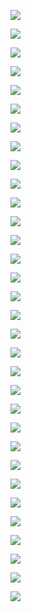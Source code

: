 ![](http://mmbiz.qpic.cn/mmbiz_jpg/0PNGfSjTUO39OkXP3NKMR90omTpmZN2ia3ZjAaZSaqiazv0PRK8rJVNEzmOesFuYia5EicCnvsqd9DgNGmKR9zn1Lg/640?wx_fmt=jpeg&wxfrom=5&wx_lazy=1)

![](http://mmbiz.qpic.cn/mmbiz_gif/0PNGfSjTUO39OkXP3NKMR90omTpmZN2ia192eG9LjpeOsaLhVaiafewHt47FJxaUBqPfHzhDEibEEicWVwHsiat65KA/0?wx_fmt=gif&wxfrom=5&wx_lazy=1)

![](http://mmbiz.qpic.cn/mmbiz_gif/0PNGfSjTUO39OkXP3NKMR90omTpmZN2iaUHvCickI2VLSkkRe0XicCU15XHK6dFqObXeJZGVYxtIz3F2IvB1LPicMg/0?wx_fmt=gif&wxfrom=5&wx_lazy=1)

![](http://mmbiz.qpic.cn/mmbiz_gif/0PNGfSjTUO39OkXP3NKMR90omTpmZN2iamnJr7RWKwicXOWGKhJUhLFnsQ1gzwhoGMcoFkbbmoX7ia7zJzfw4u0LA/0?wx_fmt=gif&wxfrom=5&wx_lazy=1)

![](http://mmbiz.qpic.cn/mmbiz_gif/0PNGfSjTUO39OkXP3NKMR90omTpmZN2iaHvJQOTeMGQycHrpsr7W9ZDPJhpCx0nJvu8W3JicXbQiccurhSoELoj8Q/0?wx_fmt=gif&wxfrom=5&wx_lazy=1)

![](http://mmbiz.qpic.cn/mmbiz_gif/0PNGfSjTUO39OkXP3NKMR90omTpmZN2ia3sM2HCOkNuoicDZblbmDwMibuicbAic8pg68YN5m38FicHBeSpKYpD7SNeQ/0?wx_fmt=gif&wxfrom=5&wx_lazy=1)

![](http://mmbiz.qpic.cn/mmbiz_gif/0PNGfSjTUO39OkXP3NKMR90omTpmZN2iaNgic0m7ticuH31W2JWJmMWD7d5Xgicrf4DvtYZqrdBBrIImuMuHW60vow/0?wx_fmt=gif&wxfrom=5&wx_lazy=1)

![](http://mmbiz.qpic.cn/mmbiz_gif/0PNGfSjTUO39OkXP3NKMR90omTpmZN2iawLJzGrSj8VtJXbnrvY2dNicuLP7uv5Nu07XiaZRd0FxkG4oHhkrnvJbQ/0?wx_fmt=gif&wxfrom=5&wx_lazy=1)

![](http://mmbiz.qpic.cn/mmbiz_gif/9OwLibM3EYarL7dA37fF1hhU95ApPEq7fPjGVN4m79Ziaib8Wete478aqUB3epQ7rNzG8XYRGYlntH02HkOMYzOgw/0?wxfrom=5&wx_lazy=1)

![](http://mmbiz.qpic.cn/mmbiz_gif/9OwLibM3EYarL7dA37fF1hhU95ApPEq7fO6iaMMooPkMJeNq0iaYbFJyQxqRcorAtF8XX4da3EMQneiah5P8Z6lJ6g/0?wxfrom=5&wx_lazy=1)

![](http://mmbiz.qpic.cn/mmbiz_jpg/9OwLibM3EYarL7dA37fF1hhU95ApPEq7f1QMeAc7OmUiaFGzsibmycAk34rMibEs4Lyr4RyLecb2rKcgalcIDzxNsw/640?wxfrom=5&wx_lazy=1)

![](http://mmbiz.qpic.cn/mmbiz_jpg/9OwLibM3EYarL7dA37fF1hhU95ApPEq7fz83JeiaicGGpfsnbIp40w9qC3JQkEdNhFWmWIXnbtYL63amSQlrUHqfA/640?wxfrom=5&wx_lazy=1)

![](http://mmbiz.qpic.cn/mmbiz_jpg/3EdVCjPWhPhwro2QricIDYicbDmYVxcjzfFzArbCk7s5UF9dneibOsLNQTUJFHvDPGKBntuKCjk5ykdYXOP5ADc0Q/640?wxfrom=5&wx_lazy=1)

  


![](http://mmbiz.qpic.cn/mmbiz_jpg/3EdVCjPWhPhwro2QricIDYicbDmYVxcjzf0Ik9DalXsBDKiarR1TQTzr8TxhrUPOxnHvbEIPtMJ2nxwic4M4IddMFw/640?wxfrom=5&wx_lazy=1)

![](http://mmbiz.qpic.cn/mmbiz_jpg/3EdVCjPWhPhwro2QricIDYicbDmYVxcjzfPARgCOoWwl7jYbGvJOicWpql4UAY3TibE3ZJBI8kydfic3GK2iblq8b7yQ/640?wxfrom=5&wx_lazy=1)

![](http://mmbiz.qpic.cn/mmbiz_jpg/3EdVCjPWhPhwro2QricIDYicbDmYVxcjzfvlHvmTVZUDCJomsjQlkfNUjzB1xibydTeDEEZpjHdxLQCUXhremM3Fg/640?wxfrom=5&wx_lazy=1)

![](http://mmbiz.qpic.cn/mmbiz_jpg/3EdVCjPWhPhwro2QricIDYicbDmYVxcjzfMDuJp4CaSXUVIvxpwzf0ATKf1VJ4plVTBVric2EfMTrFPpia3qB8YXvg/640?wxfrom=5&wx_lazy=1)

![](http://mmbiz.qpic.cn/mmbiz_jpg/3EdVCjPWhPhwro2QricIDYicbDmYVxcjzfl5KGGPqbRsXic8DzS2jicZ2HThPqUDEwvpQOLH0cZyp7eut6Y9AE2Qow/640?wxfrom=5&wx_lazy=1)

![](http://mmbiz.qpic.cn/mmbiz_jpg/3EdVCjPWhPhwro2QricIDYicbDmYVxcjzf2zkDO8abMicP4xekIymKibqZhiaDwwttaZItbOApydT2UQicbLJLDJJMow/640?wxfrom=5&wx_lazy=1)

![](http://mmbiz.qpic.cn/mmbiz_jpg/3EdVCjPWhPhwro2QricIDYicbDmYVxcjzfpPr0iakI3qCfGEc1K40OxgXuNYlGoZD3KvcNTQ0wKbTBtFsKO8glBqQ/640?wxfrom=5&wx_lazy=1)

![](http://mmbiz.qpic.cn/mmbiz_jpg/0PNGfSjTUO39OkXP3NKMR90omTpmZN2iazN1ib8Sq4Gc4LYhkfqFrqtTy2QavR9aobn4rfWn6HASSGtRSqM51icFw/640?wx_fmt=jpeg&wxfrom=5&wx_lazy=1)  


![](http://mmbiz.qpic.cn/mmbiz_jpg/3EdVCjPWhPhwro2QricIDYicbDmYVxcjzfkujs8asxlTTbzbmy8e30z3hhVk5R1VoIB1oZn6JqhogAE9dficybb4w/640?wxfrom=5&wx_lazy=1)

![](http://mmbiz.qpic.cn/mmbiz_jpg/3EdVCjPWhPhwro2QricIDYicbDmYVxcjzflVVSgsz573luTndia3wtAllo9CJoic4cfpV15SJtxHDqD5bFjIvTLwlQ/640?wxfrom=5&wx_lazy=1)

![](http://mmbiz.qpic.cn/mmbiz_jpg/3EdVCjPWhPhwro2QricIDYicbDmYVxcjzfSy92HTU8hPN2udf6ZFuNNcnomBj6785FXNuBl2HMpCsBgcTCMwqjjA/640?wxfrom=5&wx_lazy=1)

![](http://mmbiz.qpic.cn/mmbiz_jpg/3EdVCjPWhPhwro2QricIDYicbDmYVxcjzfhnpY3Vm8D7EVYjjN3zcl3AExia1VgTtjh0gqwwxZjnw01vRW19zvFpg/640?wxfrom=5&wx_lazy=1)

![](http://mmbiz.qpic.cn/mmbiz_jpg/3EdVCjPWhPhwro2QricIDYicbDmYVxcjzfZ0yYxnFeQU9Y8Vo8FCx91ria14EqwkZOFqYbGXsmC9DnoonL1hAYzdA/640?wxfrom=5&wx_lazy=1)

![](http://mmbiz.qpic.cn/mmbiz_jpg/3EdVCjPWhPhwro2QricIDYicbDmYVxcjzfZY6se85MGm1xeZZh9dVIRnzXcrJKxjGAZEHv8vYAJpISK4OR1ialT7Q/640?wxfrom=5&wx_lazy=1)

![](http://mmbiz.qpic.cn/mmbiz_jpg/3EdVCjPWhPhwro2QricIDYicbDmYVxcjzftw75A1496GjwoibFz3X6KxY6hfbPOAVIXQ3QxslwlUrIKibopPonnxkg/640?wxfrom=5&wx_lazy=1)

![](http://mmbiz.qpic.cn/mmbiz_jpg/3EdVCjPWhPhwro2QricIDYicbDmYVxcjzf9X68K4vNbJXfgboiapYh9UpdFrqccWyTAdt8EWlVTZgiaY7y4ZkdUFag/640?wxfrom=5&wx_lazy=1)

![](http://mmbiz.qpic.cn/mmbiz_jpg/3EdVCjPWhPhwro2QricIDYicbDmYVxcjzffcepS5oTCmibGOcNsc5sKpFFYLMQdicPY3sxbkHiaTOuxiaw5vXbMcxUtg/640?wxfrom=5&wx_lazy=1)

![](http://mmbiz.qpic.cn/mmbiz_jpg/3EdVCjPWhPhwro2QricIDYicbDmYVxcjzfOzXND5Xo71CqAPH6ujfgn3j00vrILBiaNV2XGgD4TcpcmUgERSfP7Bg/640?wxfrom=5&wx_lazy=1)

![](http://mmbiz.qpic.cn/mmbiz_jpg/3EdVCjPWhPhwro2QricIDYicbDmYVxcjzfH6b7eO5JA43H8kCrspbg2eNUORib8MDnnBsIlNuo5EoHp8axkvw8raA/640?wxfrom=5&wx_lazy=1)

